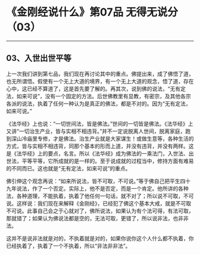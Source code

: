 # 《金刚经说什么》第07品 无得无说分（03）

------

## 03、入世出世平等

上一次我们讲到第七品，我们现在再讨论其中的重点。佛提出来，成了佛悟了道，也无所谓悟。假使有一个无上大道的境界，有一个无上大道的观念，悟了道，存在心中，这已经不算道了，这是首先要了解的。再其次，说到佛的说法，“无有定法，如来可说”，没有一个固定的方法。后世佛教里有显教，有密宗，及其他各宗各派的说法，执着了任何一种认为是真正的佛法，都是不对的。因为“无有定法，如来可说。”

《法华经》上也说：“一切世间法，皆是佛法。”世间的一切皆是佛法。《法华经》上又讲“一切治生产业，皆与实相不相违背。”并不一定说脱离人世间，脱离家庭，跑到深山冷庙里专修，才是佛法。治生产业就是大家谋生！或做生意等，各种生活的方式，皆与实相不相违背，同那个基本的形而上道，并没有违背，并没有两样。这是《法华经》上的要点，名言。所以《法华经》成为佛法的一乘法门，入世法、出世法，平等平等，它所成就的是一样的。至于说成就的过程当中，修持方面有难易的不同而已。这也就是“无有定法，如来可说”的重点。

佛引伸这个观念再说：“如来所说法，皆不可取，不可说。”等于佛自己把平生四十九年说法，作了一个否定。实际上，他不是否定，而是一个肯定。他所讲的各种法，各种道理，不能执着，执着了他任何一句话，就不对了；所以说不可取，不可说。这样说：我们现在来解释《金刚经》，已经犯了佛这个基本大戒，就是不可取不可说。此事自己会之于心就对了，佛所说法，如果认为有个法可得，有法可取，那就错了；如果认为佛说法都是空的，无法可取，更错了，所以说非法，也非非法。

这并不是说非法就是对的，不执着就是对的，如果你说你这个人什么都不执着，你已经执着了，执着了一个不执着，所以“非法非非法”。

